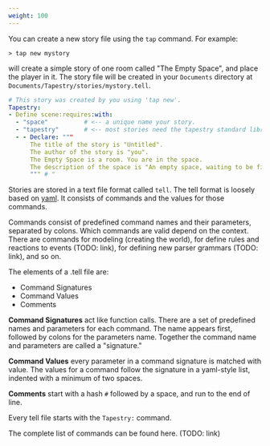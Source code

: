```yaml
---
weight: 100
---
```


You can create a new story file using the `tap` command.  For example: 

```shell
> tap new mystory
```

will create a simple story of one room called "The Empty Space", and place the player in it. The story file will be created in your `Documents` directory at `Documents/Tapestry/stories/mystory.tell`.

```yaml
# This story was created by you using 'tap new'.
Tapestry:
- Define scene:requires:with:
  - "space"          # <-- a unique name your story.
  - "tapestry"       # <-- most stories need the tapestry standard library.
  - - Declare: """
      The title of the story is "Untitled".
      The author of the story is "you".
      The Empty Space is a room. You are in the space.
      The description of the space is "An empty space, waiting to be filled with life."
      """ # "
```

Stories are stored in a text file format called `tell`. The tell format is loosely based on [yaml](https://en.wikipedia.org/wiki/YAML). It consists of commands and the values for those commands.

Commands consist of predefined command names and their parameters, separated by colons. Which commands are valid depend on the context. There are commands for modeling (creating the world), for define rules and reactions to events (TODO: link), for defining new parser grammars (TODO: link), and so on.

The elements of a .tell file are:
* Command Signatures
* Command Values 
* Comments

**Command Signatures** act like function calls. There are a set of predefined names and parameters for each command. The name appears first, followed by colons for the parameters name. Together the command name and parameters are called a "signature."

**Command Values** every parameter in a command signature is matched with value. The values for a command follow the signature in a yaml-style list, indented with a minimum of two spaces. 

**Comments** start with a hash `#` followed by a space, and run to the end of line.

Every tell file starts with the `Tapestry:` command. 

The complete list of commands can be found here. (TODO: link)

